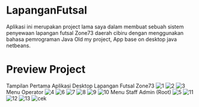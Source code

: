 # LapanganFutsal
Aplikasi ini merupakan project lama saya dalam membuat sebuah sistem penyewaan lapangan futsal Zone73 daerah cibiru dengan menggunakan bahasa pemrograman Java
Old my project, App base on desktop java netbeans.

# Preview Project
Tampilan Pertama Aplikasi Desktop Lapangan Futsal Zone73
![1](https://user-images.githubusercontent.com/33642253/103508107-19815f00-4e93-11eb-8cf9-95039fc1c525.PNG)
![2](https://user-images.githubusercontent.com/33642253/103508174-2c942f00-4e93-11eb-8748-0073dd624813.PNG)
![3](https://user-images.githubusercontent.com/33642253/103508758-31a5ae00-4e94-11eb-93c4-9e49fdb16893.PNG)
Menu Operator
![4](https://user-images.githubusercontent.com/33642253/103508437-8e549900-4e93-11eb-94cf-c996f3c060f0.PNG)
![6](https://user-images.githubusercontent.com/33642253/103508526-b8a65680-4e93-11eb-9a25-b8fea5904473.PNG)
![7](https://user-images.githubusercontent.com/33642253/103508561-cbb92680-4e93-11eb-9d96-ccf885c8b1e5.PNG)
![8](https://user-images.githubusercontent.com/33642253/103508577-d2479e00-4e93-11eb-9bed-8fffc55c77d8.PNG)
![9](https://user-images.githubusercontent.com/33642253/103508587-d7a4e880-4e93-11eb-9f7e-81d247e0beb0.PNG)
![10](https://user-images.githubusercontent.com/33642253/103508605-dffd2380-4e93-11eb-8455-869f71ee84e3.PNG)
Menu Staff Admin (Root)
![5](https://user-images.githubusercontent.com/33642253/103508711-15097600-4e94-11eb-9393-1633da6b246e.PNG)
![11](https://user-images.githubusercontent.com/33642253/103508618-eb504f00-4e93-11eb-9818-44ffc2567c4e.PNG)
![12](https://user-images.githubusercontent.com/33642253/103508619-edb2a900-4e93-11eb-92e6-47188c47283d.PNG)
![13](https://user-images.githubusercontent.com/33642253/103508622-ee4b3f80-4e93-11eb-8b0c-fc1c66b05c3d.PNG)
![cek](https://user-images.githubusercontent.com/33642253/103508625-ef7c6c80-4e93-11eb-843c-6878179e3797.PNG)







